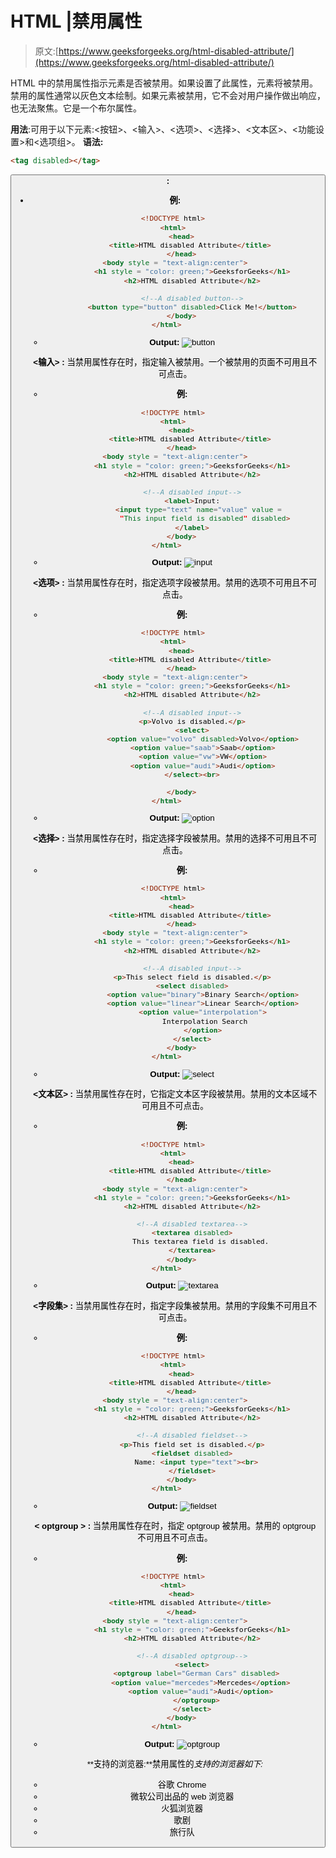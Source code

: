 # HTML |禁用属性

> 原文:[https://www.geeksforgeeks.org/html-disabled-attribute/](https://www.geeksforgeeks.org/html-disabled-attribute/)

HTML 中的禁用属性指示元素是否被禁用。如果设置了此属性，元素将被禁用。禁用的属性通常以灰色文本绘制。如果元素被禁用，它不会对用户操作做出响应，也无法聚焦。它是一个布尔属性。

**用法**:可用于以下元素:<按钮>、<输入>、<选项>、<选择>、<文本区>、<功能设置>和<选项组>。
**语法:**

```html
<tag disabled></tag>

```

**<button>:**

*   **例:**

    ```html
    <!DOCTYPE html> 
    <html> 
        <head> 
            <title>HTML disabled Attribute</title> 
        </head> 
        <body style = "text-align:center">    
            <h1 style = "color: green;">GeeksforGeeks</h1>
            <h2>HTML disabled Attribute</h2>

            <!--A disabled button-->
            <button type="button" disabled>Click Me!</button>
        </body> 
    </html>    
    ```

    *   **Output:**
    ![button](img/2496756e0911d918f7730d461e61e520.png)

    **<输入> :** 当禁用属性存在时，指定输入被禁用。一个被禁用的页面不可用且不可点击。

    *   **例:**

    ```html
    <!DOCTYPE html> 
    <html> 
        <head> 
            <title>HTML disabled Attribute</title> 
        </head> 
        <body style = "text-align:center">    
            <h1 style = "color: green;">GeeksforGeeks</h1>
            <h2>HTML disabled Attribute</h2>

            <!--A disabled input-->
            <label>Input:
                <input type="text" name="value" value = 
                  "This input field is disabled" disabled>
            </label>
        </body> 
    </html>    

    ```

    *   **Output:**
    ![input](img/dbc38b6f6defa205eb46f4540b5901c7.png)

    **<选项> :** 当禁用属性存在时，指定选项字段被禁用。禁用的选项不可用且不可点击。

    *   **例:**

    ```html
    <!DOCTYPE html> 
    <html> 
        <head> 
            <title>HTML disabled Attribute</title> 
        </head> 
        <body style = "text-align:center">    
            <h1 style = "color: green;">GeeksforGeeks</h1>
            <h2>HTML disabled Attribute</h2>

            <!--A disabled input-->
            <p>Volvo is disabled.</p>
            <select>
                 <option value="volvo" disabled>Volvo</option>
                 <option value="saab">Saab</option>
                 <option value="vw">VW</option>
                 <option value="audi">Audi</option>
            </select><br>

        </body> 
    </html>    
    ```

    *   **Output:**
    ![option](img/8c497941a4b75647749cc42c97c9f18d.png)

    **<选择> :** 当禁用属性存在时，指定选择字段被禁用。禁用的选择不可用且不可点击。

    *   **例:**

    ```html
    <!DOCTYPE html> 
    <html> 
        <head> 
            <title>HTML disabled Attribute</title> 
        </head> 
        <body style = "text-align:center">    
            <h1 style = "color: green;">GeeksforGeeks</h1>
            <h2>HTML disabled Attribute</h2>

            <!--A disabled input-->
            <p>This select field is disabled.</p>
            <select disabled>
                 <option value="binary">Binary Search</option>
                 <option value="linear">Linear Search</option>
                 <option value="interpolation">
                  Interpolation Search
                 </option>
            </select>
        </body> 
    </html>    
    ```

    *   **Output:**
    ![select](img/1b8dfb756bedb3b95b2c96a8069446d4.png)

    **<文本区> :** 当禁用属性存在时，它指定文本区字段被禁用。禁用的文本区域不可用且不可点击。

    *   **例:**

    ```html
    <!DOCTYPE html> 
    <html> 
        <head> 
            <title>HTML disabled Attribute</title> 
        </head> 
        <body style = "text-align:center">    
            <h1 style = "color: green;">GeeksforGeeks</h1>
            <h2>HTML disabled Attribute</h2>

            <!--A disabled textarea-->
            <textarea disabled>
                This textarea field is disabled.
            </textarea>
        </body> 
    </html>    
    ```

    *   **Output:**
    ![textarea](img/a871a71b2ea1325f98bbd915ccc95112.png)

    **<字段集> :** 当禁用属性存在时，指定字段集被禁用。禁用的字段集不可用且不可点击。

    *   **例:**

    ```html
    <!DOCTYPE html> 
    <html> 
        <head> 
            <title>HTML disabled Attribute</title> 
        </head> 
        <body style = "text-align:center">    
            <h1 style = "color: green;">GeeksforGeeks</h1>
            <h2>HTML disabled Attribute</h2>

            <!--A disabled fieldset-->
            <p>This field set is disabled.</p>
            <fieldset disabled>
              Name: <input type="text"><br>
            </fieldset>
        </body> 
    </html>    
    ```

    *   **Output:**
    ![fieldset](img/1bb3c4bf090c15186ddb87514108e7e1.png)

    **< optgroup > :** 当禁用属性存在时，指定 optgroup 被禁用。禁用的 optgroup 不可用且不可点击。

    *   **例:**

    ```html
    <!DOCTYPE html> 
    <html> 
        <head> 
            <title>HTML disabled Attribute</title> 
        </head> 
        <body style = "text-align:center">    
            <h1 style = "color: green;">GeeksforGeeks</h1>
            <h2>HTML disabled Attribute</h2>

            <!--A disabled optgroup-->
            <select>
              <optgroup label="German Cars" disabled>
                <option value="mercedes">Mercedes</option>
                <option value="audi">Audi</option>
              </optgroup>
            </select>
        </body> 
    </html>    
    ```

    *   **Output:**
    ![optgroup](img/d5f2e7649d13395d9eb2530b27ed751e.png)

    **支持的浏览器:**禁用属性的*支持的浏览器如下:*

    *   谷歌 Chrome
    *   微软公司出品的 web 浏览器
    *   火狐浏览器
    *   歌剧
    *   旅行队